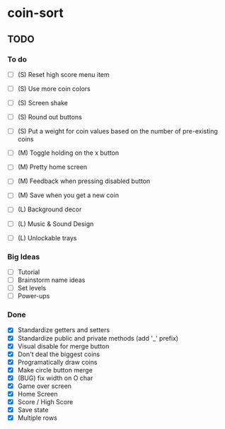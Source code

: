 # coin-sort

## TODO

### To do

- [ ] (S) Reset high score menu item
- [ ] (S) Use more coin colors
- [ ] (S) Screen shake
- [ ] (S) Round out buttons
- [ ] (S) Put a weight for coin values based on the number of pre-existing coins

- [ ] (M) Toggle holding on the x button
- [ ] (M) Pretty home screen
- [ ] (M) Feedback when pressing disabled button
- [ ] (M) Save when you get a new coin

- [ ] (L) Background decor
- [ ] (L) Music & Sound Design
- [ ] (L) Unlockable trays

### Big Ideas

- [ ] Tutorial
- [ ] Brainstorm name ideas
- [ ] Set levels
- [ ] Power-ups

### Done

- [X] Standardize getters and setters
- [X] Standardize public and private methods (add '_' prefix)
- [X] Visual disable for merge button
- [X] Don't deal the biggest coins
- [X] Programatically draw coins
- [X] Make circle button merge
- [X] (BUG) fix width on O char
- [X] Game over screen
- [X] Home Screen
- [X] Score / High Score
- [X] Save state
- [X] Multiple rows
